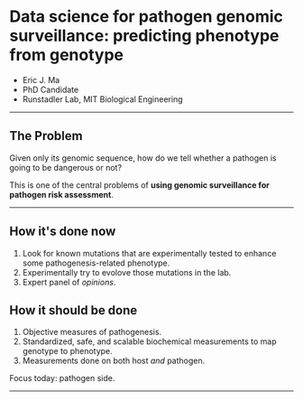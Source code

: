 # Data science for pathogen genomic surveillance: predicting phenotype from genotype

- Eric J. Ma
- PhD Candidate
- Runstadler Lab, MIT Biological Engineering

---

## The Problem

Given only its genomic sequence, how do we tell whether a pathogen is going to be dangerous or not?

This is one of the central problems of **using genomic surveillance for pathogen risk assessment**.

---

## How it's done now

1. Look for known mutations that are experimentally tested to enhance some pathogenesis-related phenotype.
2. Experimentally try to evolove those mutations in the lab.
3. Expert panel of *opinions*.

## How it should be done

1. Objective measures of pathogenesis.
2. Standardized, safe, and scalable biochemical measurements to map genotype to phenotype.
3. Measurements done on both host *and* pathogen.

Focus today: pathogen side.

---

## 